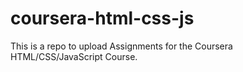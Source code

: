 # coursera-html-css-js
This is a repo to upload Assignments for the Coursera HTML/CSS/JavaScript Course.
